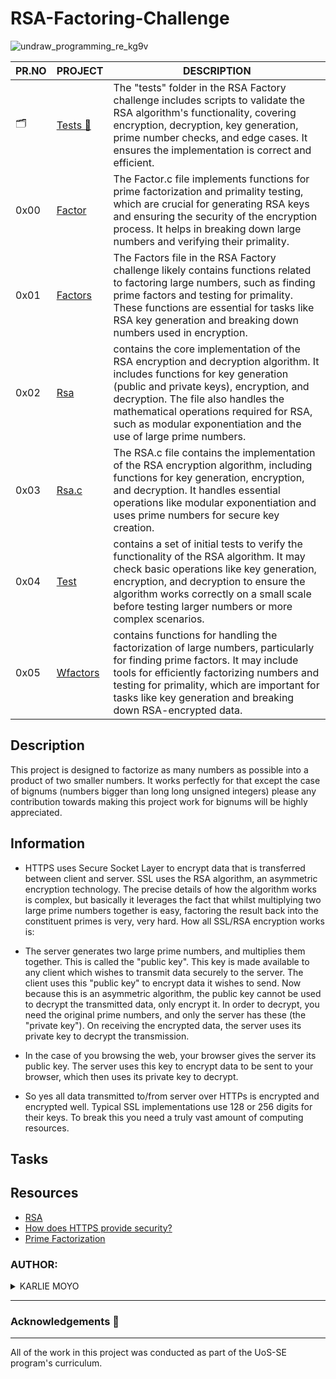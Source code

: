 # RSA-Factoring-Challenge

![undraw_programming_re_kg9v](https://user-images.githubusercontent.com/110098940/219950176-b01d033c-dde0-4727-879b-cfe5575af5e0.png)

| PR.NO | PROJECT                                                                           | DESCRIPTION |
| ----- | --------------------------------------------------------------------------------- | ----------- |
|  🗂️  | [Tests 📁](./tests/)                                            | The "tests" folder in the RSA Factory challenge includes scripts to validate the RSA algorithm's functionality, covering encryption, decryption, key generation, prime number checks, and edge cases. It ensures the implementation is correct and efficient.          |
| 0x00  | [Factor](./factor.c/)                                         | The Factor.c file implements functions for prime factorization and primality testing, which are crucial for generating RSA keys and ensuring the security of the encryption process. It helps in breaking down large numbers and verifying their primality.            |
| 0x01  | [Factors](./factors/)                                         | The Factors file in the RSA Factory challenge likely contains functions related to factoring large numbers, such as finding prime factors and testing for primality. These functions are essential for tasks like RSA key generation and breaking down numbers used in encryption.            |
| 0x02  | [Rsa](./rsa/)                                                 | contains the core implementation of the RSA encryption and decryption algorithm. It includes functions for key generation (public and private keys), encryption, and decryption. The file also handles the mathematical operations required for RSA, such as modular exponentiation and the use of large prime numbers.  |
| 0x03  | [Rsa.c](./rsa.c/)                                             | The RSA.c file contains the implementation of the RSA encryption algorithm, including functions for key generation, encryption, and decryption. It handles essential operations like modular exponentiation and uses prime numbers for secure key creation.            |
| 0x04  | [Test](./test1/)                                              | contains a set of initial tests to verify the functionality of the RSA algorithm. It may check basic operations like key generation, encryption, and decryption to ensure the algorithm works correctly on a small scale before testing larger numbers or more complex scenarios.            |
| 0x05  | [Wfactors](./wfactors.py/)                                    |  contains functions for handling the factorization of large numbers, particularly for finding prime factors. It may include tools for efficiently factorizing numbers and testing for primality, which are important for tasks like key generation and breaking down RSA-encrypted data.           |

## Description

This project is designed to factorize as many numbers as possible into a product of two smaller numbers.
It works perfectly for that except the case of bignums (numbers bigger than long long unsigned integers)
please any contribution towards making this project work for bignums will be highly appreciated.

## Information

- HTTPS uses Secure Socket Layer to encrypt data that is transferred between client and server. SSL uses the RSA algorithm, an asymmetric encryption technology. The precise details of how the algorithm works is complex, but basically it leverages the fact that whilst multiplying two large prime numbers together is easy, factoring the result back into the constituent primes is very, very hard. How all SSL/RSA encryption works is:

- The server generates two large prime numbers, and multiplies them together. This is called the "public key". This key is made available to any client which wishes to transmit data securely to the server. The client uses this "public key" to encrypt data it wishes to send. Now because this is an asymmetric algorithm, the public key cannot be used to decrypt the transmitted data, only encrypt it. In order to decrypt, you need the original prime numbers, and only the server has these (the "private key"). On receiving the encrypted data, the server uses its private key to decrypt the transmission.

- In the case of you browsing the web, your browser gives the server its public key. The server uses this key to encrypt data to be sent to your browser, which then uses its private key to decrypt.

- So yes all data transmitted to/from server over HTTPs is encrypted and encrypted well. Typical SSL implementations use 128 or 256 digits for their keys. To break this you need a truly vast amount of computing resources.

## Tasks

## Resources

- [RSA](<https://en.wikipedia.org/wiki/RSA_(cryptosystem%29)>)
- [How does HTTPS provide security?](https://stackoverflow.com/questions/3968095/how-does-https-provide-security)
- [Prime Factorization](https://privacycanada.net/mathematics/prime-factorization/)

### AUTHOR:
<details>
    <summary>KARLIE MOYO</summary>
    <ul>
        <li>
            <a href="https://github.com/karlie-moyo">Github</a>
        </li>
        <li>
            <a href="https://twitter.com/karlieemoyo">Twitter</a>
        </li>
        <li>
            <a href="https://karlieemoyo@gmail.com">e-mail</a>
        </li>
    </ul>
</details>

---

### Acknowledgements  :pray:
___
All of the work in this project was conducted as part of the UoS-SE program's curriculum.
